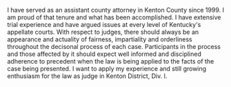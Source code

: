 I have served as an assistant county attorney in Kenton County since 1999.  I am proud of that tenure and what has been accomplished.  I have extensive trial experience and have argued issues at every level of Kentucky's appellate courts. With respect to judges, there should always be an appearance and actuality of fairness, impartiality and orderliness throughout the decisonal process of each case.  Participants in the process and those affected by it should expect well informed and disciplined adherence to precedent when the law is being applied to the facts of the case being presented. I want to apply my experience and still growing enthusiasm for the law as judge in Kenton District, Div. I.  
